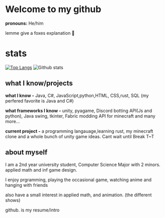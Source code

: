 # Welcome to my github

<b>pronouns:</b> He/him

lemme give a foxes explanation 🦊

# stats

[![Top Langs](https://github-readme-stats.vercel.app/api/top-langs/?username=TheoW03&theme=cobalt&layout=compact)](https://github.com/anuraghazra/github-readme-stats)
![Github stats](https://github-readme-stats.vercel.app/api?username=TheoW03&theme=cobalt&show_icons=true&count_private=true)


<h2> what I know/projects </h2>

<b>what I know -</b> Java, C#, JavaScript,python,HTML, CSS,rust, SQL (my perfered favorite is Java and C#) 

<b>what frameworks I know -</b> unity, pyagame, Discord botting API(Js and python), Java swing, tkinter, Fabric modding API for minecraft and many more...

<b>current project -</b> a programming langauage,learning rust, my minecraft clone and a whole bunch of unity game ideas. Cant wait until Break T~T

<h2> about myself </h2>

I am a 2nd year university student, Computer Science Major with 2 minors. applied math and inf game design. 

I enjoy prgramming, playing the occasional game, watching anime and hanging with friends

also have a small interest in applied math, and animation. (the different shows) 

github. is my resume/intro 
